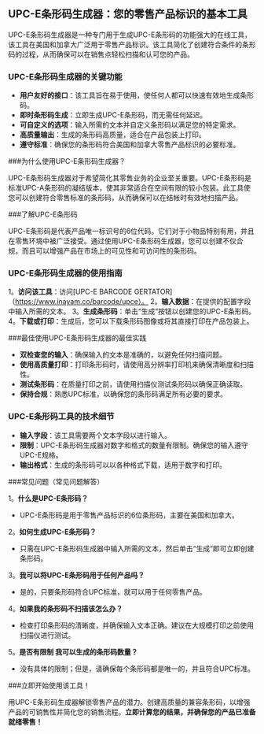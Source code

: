 ## UPC-E条形码生成器：您的零售产品标识的基本工具

UPC-E条形码生成器是一种专门用于生成UPC-E条形码的功能强大的在线工具，该工具在美国和加拿大广泛用于零售产品标识。该工具简化了创建符合条件的条形码的过程，从而确保可以在销售点轻松扫描和认可您的产品。

### UPC-E条形码生成器的关键功能

-  **用户友好的接口**：该工具旨在易于使用，使任何人都可以快速有效地生成条形码。
-  **即时条形码生成**：立即生成UPC-E条形码，而无需任何延迟。
-  **可自定义的选项**：输入所需的文本并自定义条形码以满足您的特定需求。
-  **高质量输出**：生成的条形码高质量，适合在产品包装上打印。
-  **遵守标准**：确保您的条形码符合美国和加拿大零售产品标识的必要标准。

###为什么使用UPC-E条形码生成器？

UPC-E条形码生成器对于希望简化其零售业务的企业至关重要。UPC-E条形码是标准UPC-A条形码的凝结版本，使其非常适合在空间有限的较小包装。此工具使您可以创建符合零售标准的条形码，从而确保可以在结帐时有效地扫描产品。

###了解UPC-E条形码

UPC-E条形码是代表产品唯一标识号的6位代码。它们对于小物品特别有用，并且在零售环境中被广泛接受。通过使用UPC-E条形码生成器，您可以创建不仅合规，而且可以增强产品在市场上的可见性和可访问性的条形码。

### UPC-E条形码生成器的使用指南

1。**访问该工具**：访问[UPC-E BARCODE GERTATOR]（https://www.inayam.co/barcode/upce）。
2。**输入数据**：在提供的配置字段中输入所需的文本。
3。**生成条形码**：单击“生成”按钮以创建您的UPC-E条形码。
4。**下载或打印**：生成后，您可以下载条形码图像或将其直接打印在产品包装上。

###最佳使用UPC-E条形码生成器的最佳实践

-  **双检查您的输入**：确保输入的文本是准确的，以避免任何扫描问题。
-  **使用高质量打印**：打印条形码时，请使用高分辨率打印机来确保清晰度和扫描性。
-  **测试条形码**：在质量打印之前，请使用扫描仪测试条形码以确保正确读取。
-  **保持合规**：熟悉UPC标准，以确保您的条形码满足所有必要的要求。

### UPC-E条形码工具的技术细节

-  **输入字段**：该工具需要两个文本字段以进行输入。
-  **限制**：UPC-E条形码生成器对数字和格式的数量有限制。确保您的输入遵守UPC-E规格。
-  **输出格式**：生成的条形码可以以各种格式下载，适用于数字和打印。

###常见问题（常见问题解答）

1。**什么是UPC-E条形码？**
-  UPC-E条形码是用于零售产品标识的6位条形码，主要在美国和加拿大。

2。**如何生成UPC-E条形码？**
- 只需在UPC-E条形码生成器中输入所需的文本，然后单击“生成”即可立即创建条形码。

3。**我可以将UPC-E条形码用于任何产品吗？**
- 是的，只要条形码符合UPC标准，就可以用于任何零售产品。

4。**如果我的条形码不扫描该怎么办？**
- 检查打印条形码的清晰度，并确保输入文本正确。建议在大规模打印之前使用扫描仪进行测试。

5。**是否有限制 我可以生成的条形码数量？**
- 没有具体的限制；但是，请确保每个条形码都是唯一的，并且符合UPC标准。

###立即开始使用该工具！

用UPC-E条形码生成器解锁零售产品的潜力。创建高质量的兼容条形码，以增强产品的可销售性并简化您的销售流程。**立即计算您的结果，并确保您的产品已准备就绪零售！**